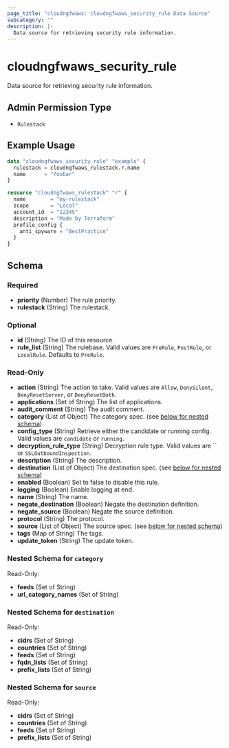 ```yaml
---
page_title: "cloudngfwaws: cloudngfwaws_security_rule Data Source"
subcategory: ""
description: |-
  Data source for retrieving security rule information.
---
```


# cloudngfwaws_security_rule

Data source for retrieving security rule information.


## Admin Permission Type

* `Rulestack`


## Example Usage

```terraform
data "cloudngfwaws_security_rule" "example" {
  rulestack = cloudngfwaws_rulestack.r.name
  name      = "foobar"
}

resource "cloudngfwaws_rulestack" "r" {
  name        = "my-rulestack"
  scope       = "Local"
  account_id  = "12345"
  description = "Made by Terraform"
  profile_config {
    anti_spyware = "BestPractice"
  }
}
```


<!-- schema generated by tfplugindocs -->
## Schema

### Required

- **priority** (Number) The rule priority.
- **rulestack** (String) The rulestack.

### Optional

- **id** (String) The ID of this resource.
- **rule_list** (String) The rulebase. Valid values are `PreRule`, `PostRule`, or `LocalRule`. Defaults to `PreRule`.

### Read-Only

- **action** (String) The action to take. Valid values are `Allow`, `DenySilent`, `DenyResetServer`, or `DenyResetBoth`.
- **applications** (Set of String) The list of applications.
- **audit_comment** (String) The audit comment.
- **category** (List of Object) The category spec. (see [below for nested schema](#nestedatt--category))
- **config_type** (String) Retrieve either the candidate or running config. Valid values are `candidate` or `running`.
- **decryption_rule_type** (String) Decryption rule type. Valid values are `` or `SSLOutboundInspection`.
- **description** (String) The description.
- **destination** (List of Object) The destination spec. (see [below for nested schema](#nestedatt--destination))
- **enabled** (Boolean) Set to false to disable this rule.
- **logging** (Boolean) Enable logging at end.
- **name** (String) The name.
- **negate_destination** (Boolean) Negate the destination definition.
- **negate_source** (Boolean) Negate the source definition.
- **protocol** (String) The protocol.
- **source** (List of Object) The source spec. (see [below for nested schema](#nestedatt--source))
- **tags** (Map of String) The tags.
- **update_token** (String) The update token.

<a id="nestedatt--category"></a>
### Nested Schema for `category`

Read-Only:

- **feeds** (Set of String)
- **url_category_names** (Set of String)


<a id="nestedatt--destination"></a>
### Nested Schema for `destination`

Read-Only:

- **cidrs** (Set of String)
- **countries** (Set of String)
- **feeds** (Set of String)
- **fqdn_lists** (Set of String)
- **prefix_lists** (Set of String)


<a id="nestedatt--source"></a>
### Nested Schema for `source`

Read-Only:

- **cidrs** (Set of String)
- **countries** (Set of String)
- **feeds** (Set of String)
- **prefix_lists** (Set of String)
